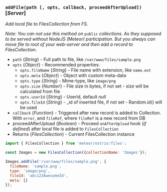 ### `addFile(path [, opts, callback, proceedAfterUpload])` [*Server*]

*Add local file to FilesCollection from FS.*

*Note: You can not use this method on* `public` *collections. As they supposed to be served without NodeJS (Meteor) participation. But you always can move file to root of your web-server and then add a record to FilesCollection.*

- `path` {*String*} - Full path to file, like `/var/www/files/sample.png`
- `opts` {*Object*} - Recommended properties:
  - `opts.fileName` {*String*} - File name with extension, like `name.ext`
  - `opts.meta` {*Object*} - Object with custom meta-data
  - `opts.type` {*String*} - Mime-type, like `image/png`
  - `opts.size` {*Number*} - File size in bytes, if not set - size will be calculated from file
  - `opts.userId` {*String*} - UserId, default *null*
  - `opts.fileId` {*String*} - _id of inserted file, if not set - Random.id() will be used
- `callback` {*Function*} - Triggered after new record is added to Collection. With `error`, and `fileRef`, where `fileRef` is a new record from DB
- proceedAfterUpload {*Boolean*} - Proceed `onAfterUpload` hook (*if defined*) after local file is added to `FilesCollection`
- Returns {*FilesCollection*} - Current FilesCollection instance

```js
import { FilesCollection } from 'meteor/ostrio:files';

const Images = new FilesCollection({collectionName: 'Images'});

Images.addFile('/var/www/files/sample.png', {
  fileName: 'sample.png',
  type: 'image/png',
  fileId: 'abc123AwesomeId',
  meta: {}
});
```
